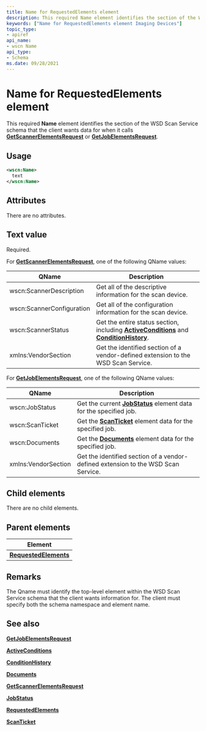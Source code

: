 ```yaml
---
title: Name for RequestedElements element
description: This required Name element identifies the section of the WSD Scan Service schema that the client wants data for when it calls GetScannerElementsRequest or GetJobElementsRequest.
keywords: ["Name for RequestedElements element Imaging Devices"]
topic_type:
- apiref
api_name:
- wscn Name
api_type:
- Schema
ms.date: 09/28/2021
---
```


# Name for RequestedElements element

This required **Name** element identifies the section of the WSD Scan Service schema that the client wants data for when it calls [**GetScannerElementsRequest**](getscannerelementsrequest.md) or [**GetJobElementsRequest**](getjobelementsrequest.md).

## Usage

```xml
<wscn:Name>
  text
</wscn:Name>
```

## Attributes

There are no attributes.

## Text value

Required.

For [**GetScannerElementsRequest**](getscannerelementsrequest.md), one of the following QName values:

| QName | Description |
|--|--|
| wscn:ScannerDescription | Get all of the descriptive information for the scan device. |
| wscn:ScannerConfiguration | Get all of the configuration information for the scan device. |
| wscn:ScannerStatus | Get the entire status section, including [**ActiveConditions**](activeconditions.md) and [**ConditionHistory**](conditionhistory.md). |
| xmlns:VendorSection | Get the identified section of a vendor-defined extension to the WSD Scan Service. |

For [**GetJobElementsRequest**](getjobelementsrequest.md), one of the following QName values:

| QName | Description |
|--|--|
| wscn:JobStatus | Get the current [**JobStatus**](jobstatus.md) element data for the specified job. |
| wscn:ScanTicket | Get the [**ScanTicket**](scanticket.md) element data for the specified job. |
| wscn:Documents | Get the [**Documents**](documents.md) element data for the specified job. |
| xmlns:VendorSection | Get the identified section of a vendor-defined extension to the WSD Scan Service. |

## Child elements

There are no child elements.

## Parent elements

| Element |
|--|
| [**RequestedElements**](requestedelements.md) |

## Remarks

The Qname must identify the top-level element within the WSD Scan Service schema that the client wants information for. The client must specify both the schema namespace and element name.

## See also

[**GetJobElementsRequest**](getjobelementsrequest.md)

[**ActiveConditions**](activeconditions.md)

[**ConditionHistory**](conditionhistory.md)

[**Documents**](documents.md)

[**GetScannerElementsRequest**](getscannerelementsrequest.md)

[**JobStatus**](jobstatus.md)

[**RequestedElements**](requestedelements.md)

[**ScanTicket**](scanticket.md)
